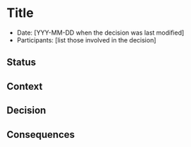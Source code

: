# Title

* Date: [YYY-MM-DD when the decision was last modified]
* Participants: [list those involved in the decision]

## Status

<!-- What is the status? [ *Proposed* | *Accepted* | *Rejected* | *Deprecated* | *Superseded* ] -->

## Context

<!-- What is the issue that we're seeing that is motivating this decision or change?-->

## Decision

<!-- What is the change that we're proposing and/or doing? -->

## Consequences

<!-- What becomes easier or more difficult to do because of this change? -->
